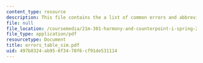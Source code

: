 ```yaml
---
content_type: resource
description: This file contains the a list of common errors and abbreviations.
file: null
file_location: /coursemedia/21m-301-harmony-and-counterpoint-i-spring-2005/497b8324ab958f3470f6cf91de531114_errors_table_sim.pdf
file_type: application/pdf
resourcetype: Document
title: errors_table_sim.pdf
uid: 497b8324-ab95-8f34-70f6-cf91de531114
---
```

